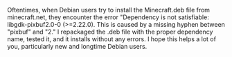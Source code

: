 Oftentimes, when Debian users try to install the Minecraft.deb file from minecraft.net,
they encounter the error "Dependency is not satisfiable: libgdk-pixbuf2.0-0 (>=2.22.0).
This is caused by a missing hyphen between "pixbuf" and "2." I repackaged the .deb file
with the proper dependency name, tested it, and it installs without any errors.
I hope this helps a lot of you, particularly new and longtime Debian users.
